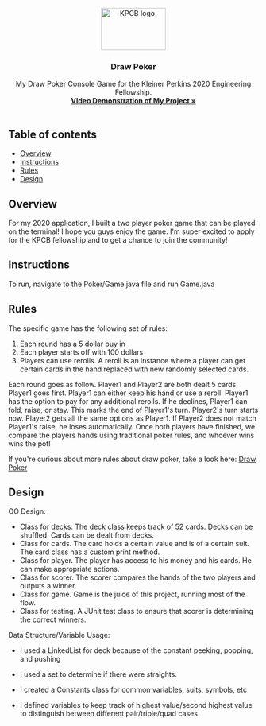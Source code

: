 <p align="center">
  <a>
    <img src="https://getbootstrap.com/docs/4.3/assets/brand/bootstrap-solid.svg" alt="KPCB logo" width="130" height="85">
  </a>
</p>

<h3 align="center">Draw Poker</h3>

<p align="center">
  My Draw Poker Console Game for the Kleiner Perkins 2020 Engineering Fellowship.
  <br>
  <a href="https://youtu.be/1-3oso1MPsc"><strong>Video Demonstration of My Project »</strong></a>
  <br>
  <br>
</p>

## Table of contents
- [Overview](#overview)
- [Instructions](#instructions)
- [Rules](#rules)
- [Design](#design)

## Overview
For my 2020 application, I built a two player poker game that can be played on the terminal! I hope you guys enjoy the game. I'm super excited to apply for the KPCB fellowship and to get a chance to join the community!

## Instructions 
To run, navigate to the Poker/Game.java file and run Game.java

## Rules
The specific game has the following set of rules: 
1. Each round has a 5 dollar buy in
2. Each player starts off with 100 dollars
3. Players can use rerolls. A reroll is an instance where a player can get certain cards in the hand replaced with new randomly selected cards.

Each round goes as follow. Player1 and Player2 are both dealt 5 cards. Player1 goes first. Player1 can either keep his hand or use a reroll. Player1 has the option to pay for any additional rerolls. If he declines, Player1 can fold, raise, or stay. This marks the end of Player1's turn. Player2's turn starts now. Player2 gets all the same options as Player1. If Player2 does not match Player1's raise, he loses automatically. Once both players have finished, we compare the players hands using traditional poker rules, and whoever wins wins the pot!

If you're curious about more rules about draw poker, take a look here: [Draw Poker](https://en.wikipedia.org/wiki/Draw_poker)

## Design
OO Design: 
- Class for decks. The deck class keeps track of 52 cards. Decks can be shuffled. Cards can be dealt from decks. 
- Class for cards. The card holds a certain value and is of a certain suit. The card class has a custom print method.
- Class for player. The player has access to his money and his cards. He can make appropriate actions.
- Class for scorer. The scorer compares the hands of the two players and outputs a winner.
- Class for game. Game is the juice of this project, running most of the flow.
- Class for testing. A JUnit test class to ensure that scorer is determining the correct winners.


Data Structure/Variable Usage: 
- I used a LinkedList for deck because of the constant peeking, popping, and pushing

- I used a set to determine if there were straights.

- I created a Constants class for common variables, suits, symbols, etc

- I defined variables to keep track of highest value/second highest value to distinguish between different pair/triple/quad cases
